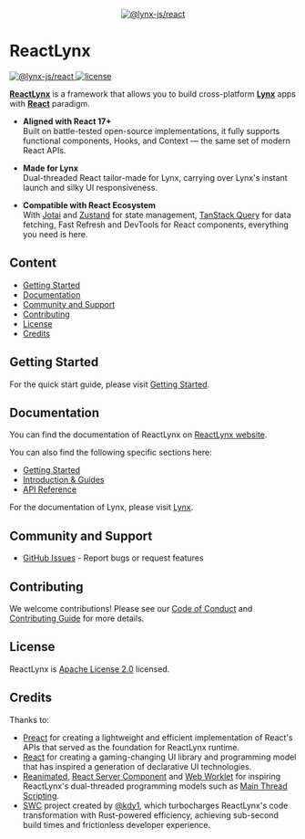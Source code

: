 <p align="center">
  <a aria-label="ReactLynx banner" href="https://lynxjs.org/react/">
    <img alt="@lynx-js/react" src="https://lf-lynx.tiktok-cdns.com/obj/lynx-artifacts-oss-sg/lynx-website/assets/react-lynx-banner.png" />
  </a>
</p>

# ReactLynx

<p>
  <a aria-label="NPM version" href="https://www.npmjs.com/package/@lynx-js/react">
    <img alt="@lynx-js/react" src="https://img.shields.io/npm/v/@lynx-js/react?logo=npm" />
  </a>
  <a aria-label="License" href="https://github.com/lynx-family/lynx-stack/blob/main/LICENSE">
    <img src="https://img.shields.io/badge/License-Apache--2.0-blue" alt="license" />
  </a>
</p>

[**ReactLynx**](https://lynxjs.org/react/) is a framework that allows you to build cross-platform [**Lynx**](https://lynxjs.org/) apps with [**React**](https://react.dev/) paradigm.

- **Aligned with React 17+**\
  Built on battle-tested open-source implementations, it fully supports functional components, Hooks, and Context — the same set of modern React APIs.

- **Made for Lynx**\
  Dual-threaded React tailor-made for Lynx, carrying over Lynx's instant launch and silky UI responsiveness.

- **Compatible with React Ecosystem**\
  With [Jotai](https://jotai.org/) and [Zustand](https://zustand-demo.pmnd.rs/) for state management, [TanStack Query](https://tanstack.com/query/latest) for data fetching, Fast Refresh and DevTools for React components, everything you need is here.

## Content

- [Getting Started](#getting-started)
- [Documentation](#documentation)
- [Community and Support](#community-and-support)
- [Contributing](#contributing)
- [License](#license)
- [Credits](#credits)

## Getting Started

For the quick start guide, please visit [Getting Started](https://lynxjs.org/guide/start/quick-start.html).

## Documentation

You can find the documentation of ReactLynx on [ReactLynx website](https://lynxjs.org/react/).

You can also find the following specific sections here:

- [Getting Started](https://lynxjs.org/guide/start/quick-start.html)
- [Introduction & Guides](https://lynxjs.org/react/introduction.html)
- [API Reference](https://lynxjs.org/api/react.html)

For the documentation of Lynx, please visit [Lynx](https://lynxjs.org/).

## Community and Support

- [GitHub Issues](https://github.com/lynx-family/lynx-stack/issues) - Report bugs or request features

## Contributing

We welcome contributions! Please see our [Code of Conduct](https://github.com/lynx-family/lynx-stack/blob/main/CODE_OF_CONDUCT.md) and [Contributing Guide](https://github.com/lynx-family/lynx-stack/blob/main/CONTRIBUTING.md) for more details.

## License

ReactLynx is [Apache License 2.0](https://github.com/lynx-family/lynx-stack/blob/main/LICENSE) licensed.

## Credits

Thanks to:

- [Preact](https://preactjs.com/) for creating a lightweight and efficient implementation of React's APIs that served as the foundation for ReactLynx runtime.
- [React](https://react.dev/) for creating a gaming-changing UI library and programming model that has inspired a generation of declarative UI technologies.
- [Reanimated](https://docs.swmansion.com/react-native-reanimated/), [React Server Component](https://react.dev/reference/rsc/server-components) and [Web Worklet](https://developer.mozilla.org/en-US/docs/Web/API/Worklet) for inspiring ReactLynx's dual-threaded programming models such as [Main Thread Scripting](https://lynxjs.org/react/main-thread-script.html).
- [SWC](https://github.com/swc-project/swc) project created by [@kdy1](https://github.com/kdy1), which turbocharges ReactLynx's code transformation with Rust-powered efficiency, achieving sub-second build times and frictionless developer experience.
